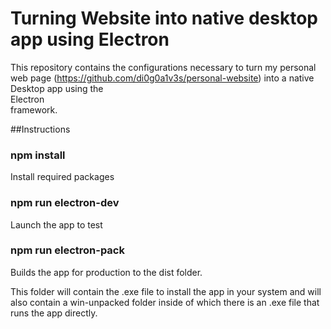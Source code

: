 # Turning Website into native desktop app using Electron

This repository contains the configurations necessary to turn my personal web page (https://github.com/di0g0a1v3s/personal-website) into a native Desktop app using the <br>Electron</br> framework.

##Instructions

### npm install

Install required packages

### npm run electron-dev

Launch the app to test

### npm run electron-pack

Builds the app for production to the dist folder.

This folder will contain the .exe file to install the app in your system and will also contain a win-unpacked folder inside of which there is an .exe file that runs the app directly.

 


